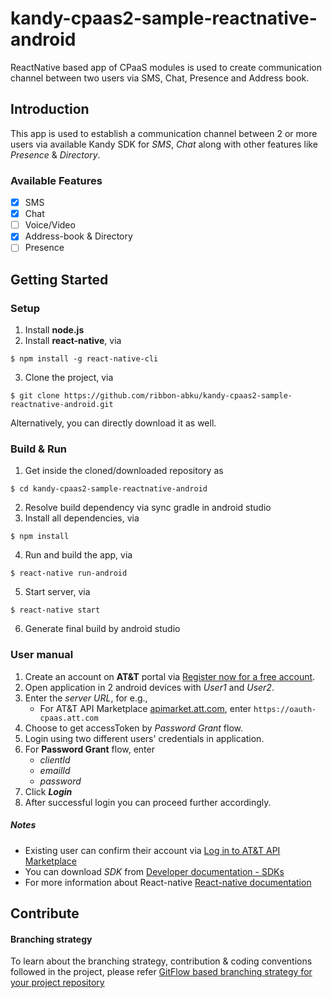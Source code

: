 # kandy-cpaas2-sample-reactnative-android
ReactNative based app of CPaaS modules is used to create communication channel between two users via SMS, Chat, Presence and Address book.

## Introduction 
This app is used to establish a communication channel between 2 or more users via available Kandy SDK for *SMS*, *Chat* along with other features like *Presence* & *Directory*.

### Available Features
- [x] SMS
- [x] Chat
- [ ] Voice/Video
- [x] Address-book & Directory
- [ ] Presence

## Getting Started

### Setup

1. Install **node.js**
2. Install **react-native**, via
```shell
$ npm install -g react-native-cli
```
3. Clone the project, via
```shell
$ git clone https://github.com/ribbon-abku/kandy-cpaas2-sample-reactnative-android.git
```
   Alternatively, you can directly download it as well.

### Build & Run

1. Get inside the cloned/downloaded repository as 
```shell
$ cd kandy-cpaas2-sample-reactnative-android   
```
2. Resolve build dependency via sync gradle in android studio
3. Install all dependencies, via
```shell
$ npm install
```
4. Run and build the app, via
```shell
$ react-native run-android
```
5. Start server, via
```shell
$ react-native start
```
6. Generate final build by android studio

### User manual 

1. Create an account on **AT&T** portal via [Register now for a free account](https://apimarket.att.com/signup).
2. Open application in 2 android devices with *User1* and *User2*.
3. Enter the *server URL*, for e.g.,
	- For AT&T API Marketplace [apimarket.att.com](https://apimarket.att.com), enter `https://oauth-cpaas.att.com`
4. Choose to get accessToken by *Password Grant* flow.
5. Login using two different users' credentials in application.
6. For **Password Grant** flow, enter 
	- *clientId* 
	- *emailId* 
	- *password*   
7. Click ***Login***
8. After successful login you can proceed further accordingly.

##### Notes

 - Existing user can confirm their account via [Log in to AT&T API Marketplace](https://apimarket.att.com/login)
 - You can download *SDK* from [Developer documentation - SDKs](https://apimarket.att.com/developer/sdks/android)
 - For more information about React-native [React-native documentation](https://facebook.github.io/react-native/docs/getting-started)

## Contribute

#### Branching strategy

To learn about the branching strategy, contribution & coding conventions followed in the project, please refer [GitFlow based branching strategy for your project repository](https://gist.github.com/ribbon-abku/10d3fc1cff5c35a2df401196678e258a)